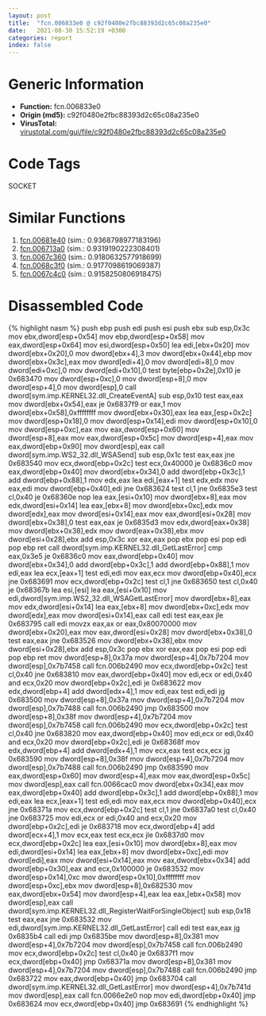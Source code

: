 ```yaml
---
layout: post
title:  "fcn.006833e0 @ c92f0480e2fbc88393d2c65c08a235e0"
date:   2021-08-30 15:52:19 +0300
categories: report
index: false
---
```


# Generic Information
- **Function:** fcn.006833e0
- **Origin (md5):** c92f0480e2fbc88393d2c65c08a235e0
- **VirusTotal:** [virustotal.com/gui/file/c92f0480e2fbc88393d2c65c08a235e0][virustotal_ref]

# Code Tags
<span class="tag" id="SOCKET">SOCKET</span>


# Similar Functions

1. [fcn.00681e40][similar_1_ref] (sim.: 0.9368798977183196)
2. [fcn.006713a0][similar_2_ref] (sim.: 0.9319190222308401)
3. [fcn.0067c360][similar_3_ref] (sim.: 0.9180632577918699)
4. [fcn.0068c3f0][similar_4_ref] (sim.: 0.9177098619069387)
5. [fcn.0067c4c0][similar_5_ref] (sim.: 0.9158250806918475)


# Disassembled Code

{% highlight nasm %}
push ebp
push edi
push esi
push ebx
sub esp,0x3c
mov ebx,dword[esp+0x54]
mov ebp,dword[esp+0x58]
mov eax,dword[esp+0x64]
mov esi,dword[esp+0x50]
lea edi,[ebx+0x20]
mov dword[ebx+0x20],0
mov dword[ebx+4],3
mov dword[ebx+0x44],ebp
mov dword[ebx+0x3c],eax
mov dword[edi+4],0
mov dword[edi+8],0
mov dword[edi+0xc],0
mov dword[edi+0x10],0
test byte[ebp+0x2e],0x10
je 0x683470
mov dword[esp+0xc],0
mov dword[esp+8],0
mov dword[esp+4],0
mov dword[esp],0
call dword[sym.imp.KERNEL32.dll_CreateEventA]
sub esp,0x10
test eax,eax
mov dword[ebx+0x54],eax
je 0x6837f9
or eax,1
mov dword[ebx+0x58],0xffffffff
mov dword[ebx+0x30],eax
lea eax,[esp+0x2c]
mov dword[esp+0x18],0
mov dword[esp+0x14],edi
mov dword[esp+0x10],0
mov dword[esp+0xc],eax
mov eax,dword[esp+0x60]
mov dword[esp+8],eax
mov eax,dword[esp+0x5c]
mov dword[esp+4],eax
mov eax,dword[ebp+0x90]
mov dword[esp],eax
call dword[sym.imp.WS2_32.dll_WSASend]
sub esp,0x1c
test eax,eax
jne 0x683540
mov ecx,dword[ebp+0x2c]
test ecx,0x40000
je 0x6836c0
mov eax,dword[ebp+0x40]
mov dword[ebx+0x34],0
add dword[ebp+0x3c],1
add dword[ebp+0x88],1
mov edx,eax
lea edi,[eax+1]
test edx,edx
mov eax,edi
mov dword[ebp+0x40],edi
jne 0x683624
test cl,1
jne 0x6835e3
test cl,0x40
je 0x68360e
nop
lea eax,[esi+0x10]
mov dword[ebx+8],eax
mov edx,dword[esi+0x14]
lea eax,[ebx+8]
mov dword[ebx+0xc],edx
mov dword[edx],eax
mov dword[esi+0x14],eax
mov eax,dword[esi+0x28]
mov dword[ebx+0x38],0
test eax,eax
je 0x6835d3
mov edx,dword[eax+0x38]
mov dword[ebx+0x38],edx
mov dword[eax+0x38],ebx
mov dword[esi+0x28],ebx
add esp,0x3c
xor eax,eax
pop ebx
pop esi
pop edi
pop ebp
ret
call dword[sym.imp.KERNEL32.dll_GetLastError]
cmp eax,0x3e5
je 0x6836c0
mov eax,dword[ebp+0x40]
mov dword[ebx+0x34],0
add dword[ebp+0x3c],1
add dword[ebp+0x88],1
mov edi,eax
lea ecx,[eax+1]
test edi,edi
mov eax,ecx
mov dword[ebp+0x40],ecx
jne 0x683691
mov ecx,dword[ebp+0x2c]
test cl,1
jne 0x683650
test cl,0x40
je 0x68367b
lea esi,[esi]
lea eax,[esi+0x10]
mov edi,dword[sym.imp.WS2_32.dll_WSAGetLastError]
mov dword[ebx+8],eax
mov edx,dword[esi+0x14]
lea eax,[ebx+8]
mov dword[ebx+0xc],edx
mov dword[edx],eax
mov dword[esi+0x14],eax
call edi
test eax,eax
jle 0x683795
call edi
movzx eax,ax
or eax,0x80070000
mov dword[ebx+0x20],eax
mov eax,dword[esi+0x28]
mov dword[ebx+0x38],0
test eax,eax
jne 0x683526
mov dword[ebx+0x38],ebx
mov dword[esi+0x28],ebx
add esp,0x3c
pop ebx
xor eax,eax
pop esi
pop edi
pop ebp
ret
mov dword[esp+8],0x37a
mov dword[esp+4],0x7b7204
mov dword[esp],0x7b7458
call fcn.006b2490
mov ecx,dword[ebp+0x2c]
test cl,0x40
jne 0x683810
mov eax,dword[ebp+0x40]
mov edi,ecx
or edi,0x40
and ecx,0x20
mov dword[ebp+0x2c],edi
je 0x683622
mov edx,dword[ebp+4]
add dword[edx+4],1
mov edi,eax
test edi,edi
jg 0x683500
mov dword[esp+8],0x37a
mov dword[esp+4],0x7b7204
mov dword[esp],0x7b7488
call fcn.006b2490
jmp 0x683500
mov dword[esp+8],0x38f
mov dword[esp+4],0x7b7204
mov dword[esp],0x7b7458
call fcn.006b2490
mov ecx,dword[ebp+0x2c]
test cl,0x40
jne 0x683820
mov eax,dword[ebp+0x40]
mov edi,ecx
or edi,0x40
and ecx,0x20
mov dword[ebp+0x2c],edi
je 0x68368f
mov edx,dword[ebp+4]
add dword[edx+4],1
mov ecx,eax
test ecx,ecx
jg 0x683590
mov dword[esp+8],0x38f
mov dword[esp+4],0x7b7204
mov dword[esp],0x7b7488
call fcn.006b2490
jmp 0x683590
mov eax,dword[esp+0x60]
mov dword[esp+4],eax
mov eax,dword[esp+0x5c]
mov dword[esp],eax
call fcn.0066cac0
mov dword[ebx+0x34],eax
mov eax,dword[ebp+0x40]
add dword[ebp+0x3c],1
add dword[ebp+0x88],1
mov edi,eax
lea ecx,[eax+1]
test edi,edi
mov eax,ecx
mov dword[ebp+0x40],ecx
jne 0x68371a
mov ecx,dword[ebp+0x2c]
test cl,1
jne 0x6837a0
test cl,0x40
jne 0x683725
mov edi,ecx
or edi,0x40
and ecx,0x20
mov dword[ebp+0x2c],edi
je 0x683718
mov ecx,dword[ebp+4]
add dword[ecx+4],1
mov ecx,eax
test ecx,ecx
jle 0x6837d0
mov ecx,dword[ebp+0x2c]
lea eax,[esi+0x10]
mov dword[ebx+8],eax
mov edi,dword[esi+0x14]
lea eax,[ebx+8]
mov dword[ebx+0xc],edi
mov dword[edi],eax
mov dword[esi+0x14],eax
mov eax,dword[ebx+0x34]
add dword[ebp+0x30],eax
and ecx,0x100000
je 0x683532
mov dword[esp+0x14],0xc
mov dword[esp+0x10],0xffffffff
mov dword[esp+0xc],ebx
mov dword[esp+8],0x682530
mov eax,dword[ebx+0x54]
mov dword[esp+4],eax
lea eax,[ebx+0x58]
mov dword[esp],eax
call dword[sym.imp.KERNEL32.dll_RegisterWaitForSingleObject]
sub esp,0x18
test eax,eax
jne 0x683532
mov edi,dword[sym.imp.KERNEL32.dll_GetLastError]
call edi
test eax,eax
jg 0x6835b4
call edi
jmp 0x6835be
mov dword[esp+8],0x381
mov dword[esp+4],0x7b7204
mov dword[esp],0x7b7458
call fcn.006b2490
mov ecx,dword[ebp+0x2c]
test cl,0x40
je 0x6837f1
mov ecx,dword[ebp+0x40]
jmp 0x68371a
mov dword[esp+8],0x381
mov dword[esp+4],0x7b7204
mov dword[esp],0x7b7488
call fcn.006b2490
jmp 0x683722
mov eax,dword[ebp+0x40]
jmp 0x683704
call dword[sym.imp.KERNEL32.dll_GetLastError]
mov dword[esp+4],0x7b741d
mov dword[esp],eax
call fcn.0066e2e0
nop
mov edi,dword[ebp+0x40]
jmp 0x683624
mov ecx,dword[ebp+0x40]
jmp 0x683691
{% endhighlight %}


[similar_1_ref]: /report/fcn.00681e40@c92f0480e2fbc88393d2c65c08a235e0
[similar_2_ref]: /report/fcn.006713a0@c92f0480e2fbc88393d2c65c08a235e0
[similar_3_ref]: /report/fcn.0067c360@c92f0480e2fbc88393d2c65c08a235e0
[similar_4_ref]: /report/fcn.0068c3f0@c92f0480e2fbc88393d2c65c08a235e0
[similar_5_ref]: /report/fcn.0067c4c0@c92f0480e2fbc88393d2c65c08a235e0
[virustotal_ref]: https://www.virustotal.com/gui/file/c92f0480e2fbc88393d2c65c08a235e0
